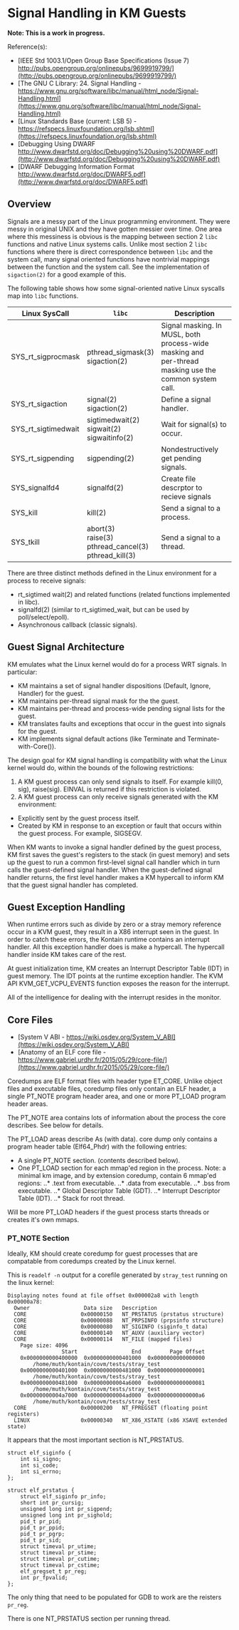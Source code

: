 # Signal Handling in KM Guests

**Note: This is a work in progress.**

Reference(s):

* [IEEE Std 1003.1/Open Group Base Specifications (Issue 7) http://pubs.opengroup.org/onlinepubs/9699919799/](http://pubs.opengroup.org/onlinepubs/9699919799/)
* [The GNU C Library: 24. Signal Handling - https://www.gnu.org/software/libc/manual/html_node/Signal-Handling.html](https://www.gnu.org/software/libc/manual/html_node/Signal-Handling.html)
* [Linux Standards Base (current: LSB 5) - https://refspecs.linuxfoundation.org/lsb.shtml](https://refspecs.linuxfoundation.org/lsb.shtml)
* [Debugging Using DWARF http://www.dwarfstd.org/doc/Debugging%20using%20DWARF.pdf](http://www.dwarfstd.org/doc/Debugging%20using%20DWARF.pdf)
* [DWARF Debugging Information Format http://www.dwarfstd.org/doc/DWARF5.pdf](http://www.dwarfstd.org/doc/DWARF5.pdf)

## Overview
Signals are a messy part of the Linux programming environment. They were messy in original UNIX and they have gotten messier over time. One area where this messiness is obvious is the mapping between section 2 `libc` functions and native Linux systems calls. Unlike most section 2 `libc` functions where there is direct correspondence between `libc` and the system call, many signal oriented functions have nontrivial mappings between the function and the system call. See the implementation of `sigaction(2)` for a good example of this.

The following table shows how some signal-oriented native Linux syscalls map into `libc` functions.

| Linux SysCall | `libc` | Description |
| ------- | ---- | --------|
| SYS_rt_sigprocmask | pthread_sigmask(3)<br>sigaction(2) | Signal masking. In MUSL, both process-wide masking and<br>per-thread masking use the common system call. |
| SYS_rt_sigaction | signal(2)<br>sigaction(2)| Define a signal handler. |
| SYS_rt_sigtimedwait | sigtimedwait(2)<br>sigwait(2)<br>sigwaitinfo(2) | Wait for signal(s) to occur. |
| SYS_rt_sigpending | sigpending(2) | Nondestructively get pending signals. |
| SYS_signalfd4 | signalfd(2) | Create file descrptor to recieve signals |
| SYS_kill | kill(2) | Send a signal to a process. |
| SYS_tkill | abort(3)<br>raise(3)<br>pthread_cancel(3)<br>pthread_kill(3)| Send a signal to a thread. |

There are three distinct methods defined in the Linux environment for a process to receive signals:

* rt_sigtimed wait(2) and related functions (related functions implemented in libc).
* signalfd(2) (similar to rt_sigtimed_wait, but can be used by poll/select/epoll).
* Asynchronous callback (classic signals).

## Guest Signal Architecture

KM emulates what the Linux kernel would do for a process WRT signals. In particular:

* KM maintains a set of signal handler dispositions (Default, Ignore, Handler) for the guest.
* KM maintains per-thread signal mask for the the guest.
* KM maintains per-thread and process-wide pending signal lists for the guest.
* KM translates faults and exceptions that occur in the guest into signals for the guest.
* KM implements signal default actions (like Terminate and Terminate-with-Core()).

The design goal for KM signal handling is compatibility with what the Linux kernel would do, within the bounds of the following restrictions:

1. A KM guest process can only send signals to itself. For example kill(0, sig), raise(sig). EINVAL is returned if this restriction is violated.
2. A KM guest process can only receive signals generated with the KM environment:
  * Explicitly sent by the guest process itself.
  * Created by KM in response to an exception or fault that occurs within the guest process. For example, SIGSEGV.

When KM wants to invoke a signal handler defined by the guest process, KM first saves the guest's registers to the stack (in guest memory) and sets up the guest to run a common first-level signal call handler which in turn calls the guest-defined signal handler. When the guest-defined signal handler returns, the first level handler makes a KM hypercall to inform KM that the guest signal handler has completed.

## Guest Exception Handling

When runtime errors such as divide by zero or a stray memory reference occur in a KVM guest, they result in a X86 interrupt seen in the guest. In order to catch these errors, the Kontain runtime contains an interrupt handler. All this exception handler does is make a hypercall. The hypercall handler inside KM takes care of the rest.

At guest initialization time, KM creates an Interrupt Descriptor Table (IDT) in guest memory. The IDT points at the runtime exception handler. The KVM API KVM_GET_VCPU_EVENTS function exposes the reason for the interrupt.

All of the intelligence for dealing with the interrupt resides in the monitor.

## Core Files
* [System V ABI - https://wiki.osdev.org/System_V_ABI](https://wiki.osdev.org/System_V_ABI)
* [Anatomy of an ELF core file - https://www.gabriel.urdhr.fr/2015/05/29/core-file/](https://www.gabriel.urdhr.fr/2015/05/29/core-file/)

Coredumps are ELF format files with header type ET_CORE.
Unlike object files and executable files, coredump files only contain an ELF header, a single PT_NOTE program header area, and one or more PT_LOAD program header areas.

The PT_NOTE area contains lots of information about the process the core describes. See below for details.

The PT_LOAD areas describe
As (with data). core dump only contains a program header table (Elf64_Phdr) with the following entries:

* A single PT_NOTE section. (contents described below).
* One PT_LOAD section for each mmap'ed region in the process. Note: a minimal km image, and by extension coredump, contain 6 mmap'ed regions:
..* .text from executable.
..* .data from executable.
..* .bss from executable.
..* Global Descriptor Table (GDT).
..* Interrupt Descriptor Table (IDT).
..* Stack for root thread.

Will be more PT_LOAD headers if the guest process starts threads or creates it's own mmaps.

### PT_NOTE Section

Ideally, KM should create coredump for guest processes that are compatable from
coredumps created by the Linux kernel.

This is `readelf -n` output for a corefile generated by `stray_test` running on the linux kernel:

```{}
Displaying notes found at file offset 0x000002a8 with length 0x00000a78:
  Owner                 Data size	Description
  CORE                 0x00000150	NT_PRSTATUS (prstatus structure)
  CORE                 0x00000088	NT_PRPSINFO (prpsinfo structure)
  CORE                 0x00000080	NT_SIGINFO (siginfo_t data)
  CORE                 0x00000140	NT_AUXV (auxiliary vector)
  CORE                 0x00000114	NT_FILE (mapped files)
    Page size: 4096
                 Start                 End         Page Offset
    0x0000000000400000  0x0000000000401000  0x0000000000000000
        /home/muth/kontain/covm/tests/stray_test
    0x0000000000401000  0x0000000000481000  0x0000000000000001
        /home/muth/kontain/covm/tests/stray_test
    0x0000000000481000  0x00000000004a6000  0x0000000000000081
        /home/muth/kontain/covm/tests/stray_test
    0x00000000004a7000  0x00000000004ad000  0x00000000000000a6
        /home/muth/kontain/covm/tests/stray_test
  CORE                 0x00000200	NT_FPREGSET (floating point registers)
  LINUX                0x00000340	NT_X86_XSTATE (x86 XSAVE extended state)

```

It appears that the most important section is NT_PRSTATUS.

```{c}
struct elf_siginfo {
	int si_signo;
	int si_code;
	int si_errno;
};

struct elf_prstatus {
	struct elf_siginfo pr_info;
	short int pr_cursig;
	unsigned long int pr_sigpend;
	unsigned long int pr_sighold;
	pid_t pr_pid;
	pid_t pr_ppid;
	pid_t pr_pgrp;
	pid_t pr_sid;
	struct timeval pr_utime;
	struct timeval pr_stime;
	struct timeval pr_cutime;
	struct timeval pr_cstime;
	elf_gregset_t pr_reg;
	int pr_fpvalid;
};
```

The only thing that need to be populated for GDB to work are the reisters `pr_reg`.

There is one NT_PRSTATUS section per running thread.